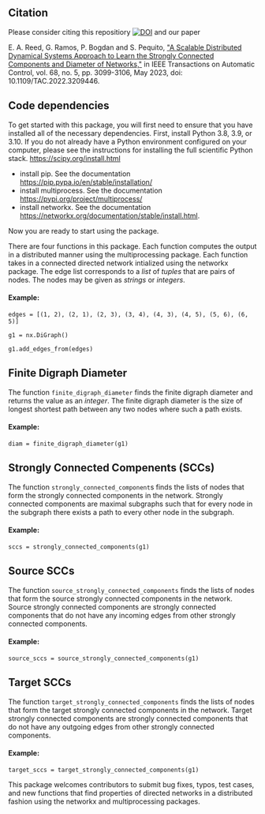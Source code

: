 ## Citation
Please consider citing this repositiory [![DOI](https://zenodo.org/badge/651583706.svg)](https://zenodo.org/badge/latestdoi/651583706)
and our paper 

E. A. Reed, G. Ramos, P. Bogdan and S. Pequito, ["A Scalable Distributed Dynamical Systems Approach to Learn the Strongly Connected Components and Diameter of Networks,"](https://ieeexplore.ieee.org/abstract/document/9904000) in IEEE Transactions on Automatic Control, vol. 68, no. 5, pp. 3099-3106, May 2023, doi: 10.1109/TAC.2022.3209446.

## Code dependencies

To get started with this package, you will first need to ensure that you have installed all of the necessary dependencies.
First, install Python 3.8, 3.9, or 3.10. If you do not already have a Python environment configured on your computer, please see the instructions for installing the full scientific Python stack. https://scipy.org/install.html

* install pip. See the documentation https://pip.pypa.io/en/stable/installation/
* install multiprocess. See the documentation https://pypi.org/project/multiprocess/
* install networkx. See the documentation https://networkx.org/documentation/stable/install.html.

Now you are ready to start using the package. 

There are four functions in this package. Each function computes the output in a distributed manner using the multiprocessing package. Each function takes in a connected directed network intialized using the networkx package. The edge list corresponds to a *list* of *tuples* that are pairs of nodes. The nodes may be given as *strings* or *integers*. 

#### Example:

`edges = [(1, 2), (2, 1), (2, 3), (3, 4), (4, 3), (4, 5), (5, 6), (6, 5)]`

`g1 = nx.DiGraph()`

`g1.add_edges_from(edges)`

## Finite Digraph Diameter

The function `finite_digraph_diameter` finds the finite digraph diameter and returns the value as an *integer*. The finite digraph diameter is the size of longest shortest path between any two nodes where such a path exists. 

#### Example:

`diam = finite_digraph_diameter(g1)`

## Strongly Connected Compenents (SCCs)

The function `strongly_connected_component`s finds the lists of nodes that form the strongly connected components in the network.  Strongly connected components are maximal subgraphs such that for every node in the subgraph there exists a path to every other node in the subgraph. 

#### Example:

`sccs = strongly_connected_components(g1)`

## Source SCCs
The function `source_strongly_connected_components` finds the lists of nodes that form the source strongly connected components in the network. Source strongly connected components are strongly connected components that do not have any incoming edges from other strongly connected components.

#### Example:

`source_sccs = source_strongly_connected_components(g1)`

## Target SCCs

The function `target_strongly_connected_components` finds the lists of nodes that form the target strongly connected components in the network. Target strongly connected components are strongly connected components that do not have any outgoing edges from other strongly connected components.

#### Example:

`target_sccs = target_strongly_connected_components(g1)`

This package welcomes contributors to submit bug fixes, typos, test cases, and new functions that find properties of directed networks in a distributed fashion using the networkx and multiprocessing packages.  

